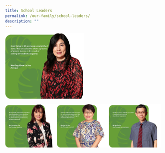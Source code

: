 ```yaml
---
title: School Leaders
permalink: /our-family/school-leaders/
description: ""
---
```

<img src="/images/mrs%20ong%20chew%20lu%20see%20with%20quotes.png" 
     style="width:50%">
		 
<img src="/images/mrs%20josephine%20tan%20with%20quotes.png" 
     style="width:33%" align="left">

<img src="/images/mrs%20lee%20shi%20lin%20with%20quotes.png" 
     style="width:33%" align="left">

<img src="/images/mr%20ng%20chu%20siu%20with%20quotes.png" 
     style="width:33%" align="left">
